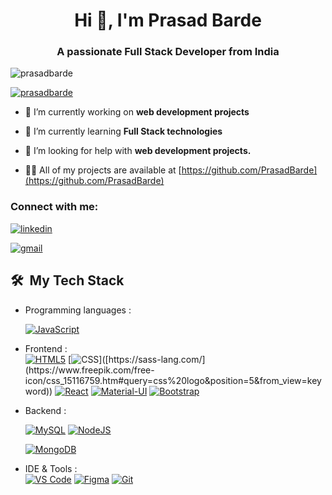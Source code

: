 <!--
**PrasadBarde/PrasadBarde** is a ✨ _special_ ✨ repository because its `README.md` (this file) appears on your GitHub profile.

Here are some ideas to get you started:

- 🔭 I’m currently working on ...
- 🌱 I’m currently learning ...
- 👯 I’m looking to collaborate on ...
- 🤔 I’m looking for help with ...
- 💬 Ask me about ...
- 📫 How to reach me: ...
- 😄 Pronouns: ...
- ⚡ Fun fact: ...
-->

<h1 align="center">Hi 👋, I'm Prasad Barde</h1>
<h3 align="center">A passionate Full Stack Developer from India</h3>

<p align="left"> <img src="https://komarev.com/ghpvc/?username=prasadbarde&label=Profile%20views&color=0e75b6&style=flat" alt="prasadbarde" /> </p>

<p align="left"> <a href="https://github.com/ryo-ma/github-profile-trophy"><img src="https://github-profile-trophy.vercel.app/?username=prasadbarde" alt="prasadbarde" /></a> </p>

- 🔭 I’m currently working on **web development projects**

- 🌱 I’m currently learning **Full Stack technologies**

- 🤝 I’m looking for help with **web development projects.**

- 👨‍💻 All of my projects are available at [https://github.com/PrasadBarde](https://github.com/PrasadBarde)

<h3 align="left">Connect with me:</h3>
<p align="left">
     <a href="https://linkedin.com/in/prasad-barde-6377281ab"><img alt="linkedin" title="Linkedin" src="https://img.shields.io/badge/LinkedIn-0077B5?style=flat&logo=linkedin&logoColor=white&link=https://www.linkedin.com/in/sonali-singh20/"/></a>

<a href="mailto:prasadshivajibarde@mail.com"><img alt="gmail" title="gmail" src="https://img.shields.io/badge/Gmail-red?style=flat&logo=Gmail&logoColor=white&link=mailto:sonali122000@gmail.com"/></a>
</p>

<h2> 🛠 &nbsp;My Tech Stack</h2>

- Programming languages : <br />
   
    [![JavaScript](	https://img.shields.io/badge/JavaScript-F7DF1E?style=flat&logo=javascript&logoColor=black)](https://developer.mozilla.org/en-US/docs/Web/JavaScript) 
    
    
- Frontend : <br />
    [![HTML5](https://img.shields.io/badge/HTML5-E34F26?style=flat&logo=html5&logoColor=white)](https://www.w3.org/html/)
     [![CSS]([https://img.shields.io/badge/Sass-CC6699?style=flat&logo=sass&logoColor=white](https://cdn-icons-png.flaticon.com/512/919/919826.png?w=740&t=st=1672904357~exp=1672904957~hmac=cd128e6ff3f560a491def593b0ab36e536ddd3d8f9089841b7e27815ac074270))]([https://sass-lang.com/](https://www.freepik.com/free-icon/css_15116759.htm#query=css%20logo&position=5&from_view=keyword))
    [![React](https://img.shields.io/badge/React-20232A?style=flat&logo=react&logoColor=61DAFB)](https://reactjs.org/)
    [![Material-UI](https://img.shields.io/badge/Material--UI-0081CB?style=flat&logo=material-ui&logoColor=white)](https://material-ui.com/)
    [![Bootstrap](https://img.shields.io/badge/Bootstrap-563D7C?style=flat&logo=bootstrap&logoColor=white)](https://getbootstrap.com)
    
- Backend : <br />
   
    [![MySQL](https://img.shields.io/badge/MySQL-00000F?style=flat&logo=mysql&logoColor=white)](https://www.mysql.com/)
    [![NodeJS](https://img.shields.io/badge/Node.js-43853D?style=flat&logo=node.js&logoColor=white)](https://nodejs.org)
  
    [![MongoDB](https://img.shields.io/badge/MongoDB-4EA94B?style=flat&logo=mongodb&logoColor=white)](https://www.mongodb.com/)
    
- IDE & Tools : <br />
    [![VS Code](http://img.shields.io/badge/-VS%20Code-5C2D91?style=flat&logo=visual-studio-code&logoColor=white)](https://code.visualstudio.com/)
    [![Figma](http://img.shields.io/badge/-Figma-4B275F?style=flat&logo=figma&logoColor=white)](https://www.figma.com/)
    [![Git](https://img.shields.io/badge/Git-F05032?style=flat&logo=git&logoColor=white)](https://git-scm.com/)


<!-- <p><img align="left" src="https://github-readme-stats.vercel.app/api/top-langs?username=prasadbarde&show_icons=true&locale=en&layout=compact" alt="prasadbarde" /></p>

<p>&nbsp;<img align="center" src="https://github-readme-stats.vercel.app/api?username=prasadbarde&show_icons=true&locale=en" alt="prasadbarde" /></p> -->

